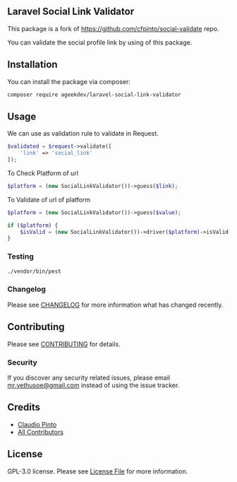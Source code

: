 ## Laravel Social Link Validator

This package is a fork of https://github.com/cfpinto/social-validate repo.


You can validate the social profile link by using of this package.

## Installation

You can install the package via composer:

```bash
composer require ageekdev/laravel-social-link-validator
```

## Usage

We can use as validation rule to validate in Request.

```php
$validated = $request->validate([
    'link' => 'social_link'
]);
```

To Check Platform of url
```php
$platform = (new SocialLinkValidator())->guess($link);
```

To Validate of url of platform
```php
$platform = (new SocialLinkValidator())->guess($value);

if ($platform) {
    $isValid = (new SocialLinkValidator())->driver($platform)->isValid($value);
}
```

### Testing

```bash
./vendor/bin/pest
```

### Changelog

Please see [CHANGELOG](CHANGELOG.md) for more information what has changed recently.

## Contributing

Please see [CONTRIBUTING](CONTRIBUTING.md) for details.

### Security

If you discover any security related issues, please email mr.yethusoe@gmail.com instead of using the issue tracker.

## Credits

- [Claudio Pinto](https://github.com/cfpinto)
- [All Contributors](../../contributors)

## License

GPL-3.0 license. Please see [License File](LICENSE.md) for more information.
